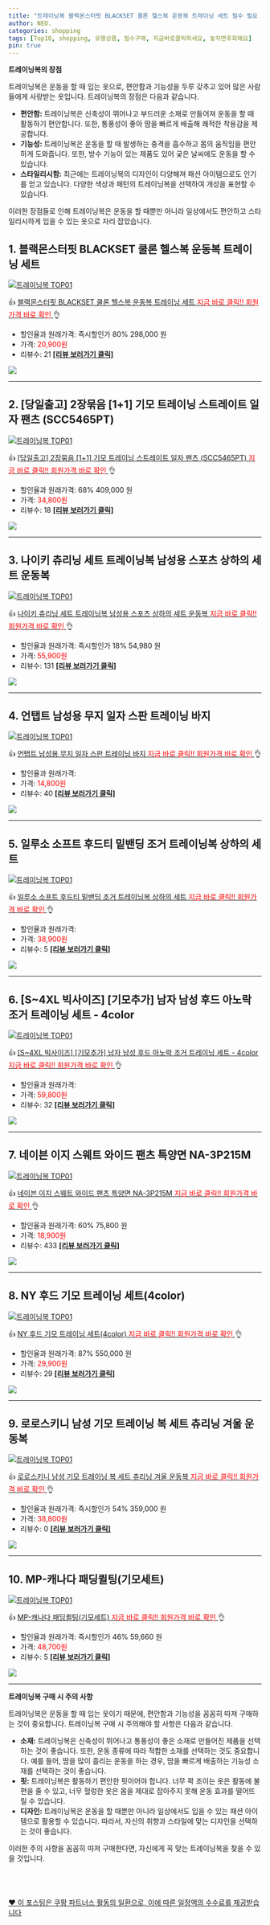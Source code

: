 ```yaml
---
title: "트레이닝복 블랙몬스터핏 BLACKSET 쿨론 헬스복 운동복 트레이닝 세트 필수 필요 추천 제품 비교 최저 가격 비교 장점 구매 후기 구매평"
author: NEO.
categories: shopping
tags: [Top10, shopping, 유행상품, 필수구매, 지금바로클릭하세요, 놓치면후회해요]
pin: true
---
```

**트레이닝복의 장점**

트레이닝복은 운동을 할 때 입는 옷으로, 편안함과 기능성을 두루 갖추고 있어 많은 사람들에게 사랑받는 옷입니다. 트레이닝복의 장점은 다음과 같습니다.

* **편안함:** 트레이닝복은 신축성이 뛰어나고 부드러운 소재로 만들어져 운동을 할 때 활동하기 편안합니다. 또한, 통풍성이 좋아 땀을 빠르게 배출해 쾌적한 착용감을 제공합니다.
* **기능성:** 트레이닝복은 운동을 할 때 발생하는 충격을 흡수하고 몸의 움직임을 편안하게 도와줍니다. 또한, 방수 기능이 있는 제품도 있어 궂은 날씨에도 운동을 할 수 있습니다.
* **스타일리시함:** 최근에는 트레이닝복의 디자인이 다양해져 패션 아이템으로도 인기를 얻고 있습니다. 다양한 색상과 패턴의 트레이닝복을 선택하여 개성을 표현할 수 있습니다.

이러한 장점들로 인해 트레이닝복은 운동을 할 때뿐만 아니라 일상에서도 편안하고 스타일리시하게 입을 수 있는 옷으로 자리 잡았습니다.

   

## 1. 블랙몬스터핏 BLACKSET 쿨론 헬스복 운동복 트레이닝 세트

[![트레이닝복 TOP01](https://thumbnail6.coupangcdn.com/thumbnails/remote/490x490ex/image/vendor_inventory/35de/677d67282d75995b839642444959f12a9d93056476ee3152b083582be6be.jpg)](https://link.coupang.com/re/AFFSDP?lptag=AF3617701&subid=GithubCoopas&pageKey=2155810376&traceid=V0-153&itemId=3661658435&vendorItemId=83447582813)


👍 [블랙몬스터핏 BLACKSET 쿨론 헬스복 운동복 트레이닝 세트 <font color=red> 지금 바로 클릭!! 회원가격 바로 확인 </font> ](https://link.coupang.com/re/AFFSDP?lptag=AF3617701&subid=GithubCoopas&pageKey=2155810376&traceid=V0-153&itemId=3661658435&vendorItemId=83447582813) 👌 


- 할인율과 원래가격: 즉시할인가 80%  298,000   원
- 가격: <span style='color:red'>20,900원</span>
- 리뷰수: 21  [**[리뷰 보러가기 클릭]**](https://link.coupang.com/re/AFFSDP?lptag=AF3617701&subid=GithubCoopas&pageKey=2155810376&traceid=V0-153&itemId=3661658435&vendorItemId=83447582813)

[![](/discount_price.png)](https://link.coupang.com/re/AFFSDP?lptag=AF3617701&subid=GithubCoopas&pageKey=2155810376&traceid=V0-153&itemId=3661658435&vendorItemId=83447582813)

---


   

## 2. [당일출고] 2장묶음 [1+1] 기모 트레이닝 스트레이트 일자 팬츠 (SCC5465PT)

[![트레이닝복 TOP01](https://thumbnail7.coupangcdn.com/thumbnails/remote/490x490ex/image/vendor_inventory/4c03/7c006b786cdfb96fbd3837be9e2dba9da297185f50196ee94fab7adc10c9.jpg)](https://link.coupang.com/re/AFFSDP?lptag=AF3617701&subid=GithubCoopas&pageKey=7660096064&traceid=V0-153&itemId=20405481033&vendorItemId=87487721014)


👍 [[당일출고] 2장묶음 [1+1] 기모 트레이닝 스트레이트 일자 팬츠 (SCC5465PT) <font color=red> 지금 바로 클릭!! 회원가격 바로 확인 </font> ](https://link.coupang.com/re/AFFSDP?lptag=AF3617701&subid=GithubCoopas&pageKey=7660096064&traceid=V0-153&itemId=20405481033&vendorItemId=87487721014) 👌 


- 할인율과 원래가격: 68%  409,000   원
- 가격: <span style='color:red'>34,800원</span>
- 리뷰수: 18  [**[리뷰 보러가기 클릭]**](https://link.coupang.com/re/AFFSDP?lptag=AF3617701&subid=GithubCoopas&pageKey=7660096064&traceid=V0-153&itemId=20405481033&vendorItemId=87487721014)

[![](/discount_price.png)](https://link.coupang.com/re/AFFSDP?lptag=AF3617701&subid=GithubCoopas&pageKey=7660096064&traceid=V0-153&itemId=20405481033&vendorItemId=87487721014)

---


   

## 3. 나이키 츄리닝 세트 트레이닝복 남성용 스포츠 상하의 세트 운동복

[![트레이닝복 TOP01](https://thumbnail7.coupangcdn.com/thumbnails/remote/490x490ex/image/vendor_inventory/3bd4/f938cea02b61d40cd624e4efb27f85eb460ed8c3fd93de9c2a6e1770f905.jpg)](https://link.coupang.com/re/AFFSDP?lptag=AF3617701&subid=GithubCoopas&pageKey=7177300754&traceid=V0-153&itemId=18094649987&vendorItemId=85848000045)


👍 [나이키 츄리닝 세트 트레이닝복 남성용 스포츠 상하의 세트 운동복 <font color=red> 지금 바로 클릭!! 회원가격 바로 확인 </font> ](https://link.coupang.com/re/AFFSDP?lptag=AF3617701&subid=GithubCoopas&pageKey=7177300754&traceid=V0-153&itemId=18094649987&vendorItemId=85848000045) 👌 


- 할인율과 원래가격: 즉시할인가 18%  54,980   원
- 가격: <span style='color:red'>55,900원</span>
- 리뷰수: 131  [**[리뷰 보러가기 클릭]**](https://link.coupang.com/re/AFFSDP?lptag=AF3617701&subid=GithubCoopas&pageKey=7177300754&traceid=V0-153&itemId=18094649987&vendorItemId=85848000045)

[![](/discount_price.png)](https://link.coupang.com/re/AFFSDP?lptag=AF3617701&subid=GithubCoopas&pageKey=7177300754&traceid=V0-153&itemId=18094649987&vendorItemId=85848000045)

---


   

## 4. 언탭트 남성용 무지 일자 스판 트레이닝 바지

[![트레이닝복 TOP01](https://thumbnail6.coupangcdn.com/thumbnails/remote/490x490ex/image/vendor_inventory/801e/951d3ddc71fda45bcd6075b1e492949a0e99034ec71e955fbf34f649f72f.jpg)](https://link.coupang.com/re/AFFSDP?lptag=AF3617701&subid=GithubCoopas&pageKey=4830903447&traceid=V0-153&itemId=6233991012&vendorItemId=87306452195)


👍 [언탭트 남성용 무지 일자 스판 트레이닝 바지 <font color=red> 지금 바로 클릭!! 회원가격 바로 확인 </font> ](https://link.coupang.com/re/AFFSDP?lptag=AF3617701&subid=GithubCoopas&pageKey=4830903447&traceid=V0-153&itemId=6233991012&vendorItemId=87306452195) 👌 


- 할인율과 원래가격: 
- 가격: <span style='color:red'>14,800원</span>
- 리뷰수: 40  [**[리뷰 보러가기 클릭]**](https://link.coupang.com/re/AFFSDP?lptag=AF3617701&subid=GithubCoopas&pageKey=4830903447&traceid=V0-153&itemId=6233991012&vendorItemId=87306452195)

[![](/discount_price.png)](https://link.coupang.com/re/AFFSDP?lptag=AF3617701&subid=GithubCoopas&pageKey=4830903447&traceid=V0-153&itemId=6233991012&vendorItemId=87306452195)

---


   

## 5. 일루소 소프트 후드티 밑밴딩 조거 트레이닝복 상하의 세트

[![트레이닝복 TOP01](https://thumbnail8.coupangcdn.com/thumbnails/remote/490x490ex/image/vendor_inventory/43ec/e6241622cb1d265b590be3e9c9404dc0120fccb80169da47e32f69c3dab6.jpg)](https://link.coupang.com/re/AFFSDP?lptag=AF3617701&subid=GithubCoopas&pageKey=6299211601&traceid=V0-153&itemId=13016279770&vendorItemId=80302804291)


👍 [일루소 소프트 후드티 밑밴딩 조거 트레이닝복 상하의 세트 <font color=red> 지금 바로 클릭!! 회원가격 바로 확인 </font> ](https://link.coupang.com/re/AFFSDP?lptag=AF3617701&subid=GithubCoopas&pageKey=6299211601&traceid=V0-153&itemId=13016279770&vendorItemId=80302804291) 👌 


- 할인율과 원래가격: 
- 가격: <span style='color:red'>38,900원</span>
- 리뷰수: 5  [**[리뷰 보러가기 클릭]**](https://link.coupang.com/re/AFFSDP?lptag=AF3617701&subid=GithubCoopas&pageKey=6299211601&traceid=V0-153&itemId=13016279770&vendorItemId=80302804291)

[![](/discount_price.png)](https://link.coupang.com/re/AFFSDP?lptag=AF3617701&subid=GithubCoopas&pageKey=6299211601&traceid=V0-153&itemId=13016279770&vendorItemId=80302804291)

---


   

## 6. [S~4XL 빅사이즈] [기모추가] 남자 남성 후드 아노락 조거 트레이닝 세트 - 4color

[![트레이닝복 TOP01](https://thumbnail7.coupangcdn.com/thumbnails/remote/490x490ex/image/vendor_inventory/51ca/930a8b08adc63e1539743779545ba7bc576126d046676bfdb7d2bead5636.jpg)](https://link.coupang.com/re/AFFSDP?lptag=AF3617701&subid=GithubCoopas&pageKey=7116444623&traceid=V0-153&itemId=17806115115&vendorItemId=85499849890)


👍 [[S~4XL 빅사이즈] [기모추가] 남자 남성 후드 아노락 조거 트레이닝 세트 - 4color <font color=red> 지금 바로 클릭!! 회원가격 바로 확인 </font> ](https://link.coupang.com/re/AFFSDP?lptag=AF3617701&subid=GithubCoopas&pageKey=7116444623&traceid=V0-153&itemId=17806115115&vendorItemId=85499849890) 👌 


- 할인율과 원래가격: 
- 가격: <span style='color:red'>59,800원</span>
- 리뷰수: 32  [**[리뷰 보러가기 클릭]**](https://link.coupang.com/re/AFFSDP?lptag=AF3617701&subid=GithubCoopas&pageKey=7116444623&traceid=V0-153&itemId=17806115115&vendorItemId=85499849890)

[![](/discount_price.png)](https://link.coupang.com/re/AFFSDP?lptag=AF3617701&subid=GithubCoopas&pageKey=7116444623&traceid=V0-153&itemId=17806115115&vendorItemId=85499849890)

---


   

## 7. 네이븐 이지 스웨트 와이드 팬츠 특양면 NA-3P215M

[![트레이닝복 TOP01](https://thumbnail9.coupangcdn.com/thumbnails/remote/490x490ex/image/retail/images/8777834539042704-0dd2ab5b-8a65-45da-b865-d2a71e4a5839.jpg)](https://link.coupang.com/re/AFFSDP?lptag=AF3617701&subid=GithubCoopas&pageKey=5689147497&traceid=V0-153&itemId=9416443228&vendorItemId=76701410752)


👍 [네이븐 이지 스웨트 와이드 팬츠 특양면 NA-3P215M <font color=red> 지금 바로 클릭!! 회원가격 바로 확인 </font> ](https://link.coupang.com/re/AFFSDP?lptag=AF3617701&subid=GithubCoopas&pageKey=5689147497&traceid=V0-153&itemId=9416443228&vendorItemId=76701410752) 👌 


- 할인율과 원래가격: 60%  75,800   원
- 가격: <span style='color:red'>18,900원</span>
- 리뷰수: 433  [**[리뷰 보러가기 클릭]**](https://link.coupang.com/re/AFFSDP?lptag=AF3617701&subid=GithubCoopas&pageKey=5689147497&traceid=V0-153&itemId=9416443228&vendorItemId=76701410752)

[![](/discount_price.png)](https://link.coupang.com/re/AFFSDP?lptag=AF3617701&subid=GithubCoopas&pageKey=5689147497&traceid=V0-153&itemId=9416443228&vendorItemId=76701410752)

---


   

## 8. NY 후드 기모 트레이닝 세트(4color)

[![트레이닝복 TOP01](https://thumbnail8.coupangcdn.com/thumbnails/remote/490x490ex/image/vendor_inventory/6b14/2763a9a0a9de92d384483ca25e684df5342022df7a6cd64044eeb7943dba.jpg)](https://link.coupang.com/re/AFFSDP?lptag=AF3617701&subid=GithubCoopas&pageKey=7658029007&traceid=V0-153&itemId=20394177586&vendorItemId=88305906530)


👍 [NY 후드 기모 트레이닝 세트(4color) <font color=red> 지금 바로 클릭!! 회원가격 바로 확인 </font> ](https://link.coupang.com/re/AFFSDP?lptag=AF3617701&subid=GithubCoopas&pageKey=7658029007&traceid=V0-153&itemId=20394177586&vendorItemId=88305906530) 👌 


- 할인율과 원래가격: 87%  550,000   원
- 가격: <span style='color:red'>29,900원</span>
- 리뷰수: 29  [**[리뷰 보러가기 클릭]**](https://link.coupang.com/re/AFFSDP?lptag=AF3617701&subid=GithubCoopas&pageKey=7658029007&traceid=V0-153&itemId=20394177586&vendorItemId=88305906530)

[![](/discount_price.png)](https://link.coupang.com/re/AFFSDP?lptag=AF3617701&subid=GithubCoopas&pageKey=7658029007&traceid=V0-153&itemId=20394177586&vendorItemId=88305906530)

---


   

## 9. 로로스키니 남성 기모 트레이닝 복 세트 츄리닝 겨울 운동복

[![트레이닝복 TOP01](https://thumbnail9.coupangcdn.com/thumbnails/remote/490x490ex/image/vendor_inventory/7e70/d6c58da0c90f798eab3c5464388e404290304b2ac27c0e494f6dcc450828.jpg)](https://link.coupang.com/re/AFFSDP?lptag=AF3617701&subid=GithubCoopas&pageKey=6994871182&traceid=V0-153&itemId=17131845190&vendorItemId=84304943085)


👍 [로로스키니 남성 기모 트레이닝 복 세트 츄리닝 겨울 운동복 <font color=red> 지금 바로 클릭!! 회원가격 바로 확인 </font> ](https://link.coupang.com/re/AFFSDP?lptag=AF3617701&subid=GithubCoopas&pageKey=6994871182&traceid=V0-153&itemId=17131845190&vendorItemId=84304943085) 👌 


- 할인율과 원래가격: 즉시할인가 54%  359,000   원
- 가격: <span style='color:red'>38,800원</span>
- 리뷰수: 0  [**[리뷰 보러가기 클릭]**](https://link.coupang.com/re/AFFSDP?lptag=AF3617701&subid=GithubCoopas&pageKey=6994871182&traceid=V0-153&itemId=17131845190&vendorItemId=84304943085)

[![](/discount_price.png)](https://link.coupang.com/re/AFFSDP?lptag=AF3617701&subid=GithubCoopas&pageKey=6994871182&traceid=V0-153&itemId=17131845190&vendorItemId=84304943085)

---


   

## 10. MP-캐나다 패딩퀼팅(기모세트)

[![트레이닝복 TOP01](https://thumbnail9.coupangcdn.com/thumbnails/remote/490x490ex/image/vendor_inventory/cc53/416c073bf41bf14aabd4f659e7a369620cd8a497cd076dba272d38e75259.jpg)](https://link.coupang.com/re/AFFSDP?lptag=AF3617701&subid=GithubCoopas&pageKey=6653158703&traceid=V0-153&itemId=15252180357&vendorItemId=86492342635)


👍 [MP-캐나다 패딩퀼팅(기모세트) <font color=red> 지금 바로 클릭!! 회원가격 바로 확인 </font> ](https://link.coupang.com/re/AFFSDP?lptag=AF3617701&subid=GithubCoopas&pageKey=6653158703&traceid=V0-153&itemId=15252180357&vendorItemId=86492342635) 👌 


- 할인율과 원래가격: 즉시할인가 46%  59,660   원
- 가격: <span style='color:red'>48,700원</span>
- 리뷰수: 5  [**[리뷰 보러가기 클릭]**](https://link.coupang.com/re/AFFSDP?lptag=AF3617701&subid=GithubCoopas&pageKey=6653158703&traceid=V0-153&itemId=15252180357&vendorItemId=86492342635)

[![](/discount_price.png)](https://link.coupang.com/re/AFFSDP?lptag=AF3617701&subid=GithubCoopas&pageKey=6653158703&traceid=V0-153&itemId=15252180357&vendorItemId=86492342635)

---
**트레이닝복 구매 시 주의 사항**

트레이닝복은 운동을 할 때 입는 옷이기 때문에, 편안함과 기능성을 꼼꼼히 따져 구매하는 것이 중요합니다. 트레이닝복 구매 시 주의해야 할 사항은 다음과 같습니다.

* **소재:** 트레이닝복은 신축성이 뛰어나고 통풍성이 좋은 소재로 만들어진 제품을 선택하는 것이 좋습니다. 또한, 운동 종류에 따라 적합한 소재를 선택하는 것도 중요합니다. 예를 들어, 땀을 많이 흘리는 운동을 하는 경우, 땀을 빠르게 배출하는 기능성 소재를 선택하는 것이 좋습니다.
* **핏:** 트레이닝복은 활동하기 편안한 핏이어야 합니다. 너무 꽉 조이는 옷은 활동에 불편을 줄 수 있고, 너무 헐렁한 옷은 몸을 제대로 잡아주지 못해 운동 효과를 떨어뜨릴 수 있습니다.
* **디자인:** 트레이닝복은 운동을 할 때뿐만 아니라 일상에서도 입을 수 있는 패션 아이템으로 활용할 수 있습니다. 따라서, 자신의 취향과 스타일에 맞는 디자인을 선택하는 것이 좋습니다.

이러한 주의 사항을 꼼꼼히 따져 구매한다면, 자신에게 꼭 맞는 트레이닝복을 찾을 수 있을 것입니다.<br><br><br><br><br> [ ❤  이 포스팅은 쿠팡 파트너스 활동의 일환으로, 이에 따른 일정액의 수수료를 제공받습니다](https://link.coupang.com/a/bcEFyh)